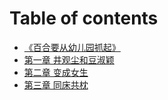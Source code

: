 # Table of contents

* [《百合要从幼儿园抓起》](README.md)
* [第一章 井观尘和豆淑颖](chapter-1.md)
* [第二章 变成女生](chapter-2.md)
* [第三章 同床共枕](chapter-3.md)

